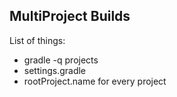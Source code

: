 ## MultiProject Builds

List of things:

- gradle -q projects
- settings.gradle
- rootProject.name for every project

